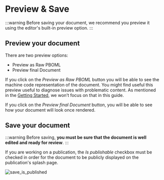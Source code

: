 # Preview & Save

:::warning
Before saving your document, we recommend you preview it using the editor's built-in preview option.
:::

## Preview your document

There are two preview options:

-	Preview as Raw PBOML
-	Preview final Document

If you click on the *Preview as Raw PBOML* button you will be able to see the machine code representation of the document. You might find useful this preview useful to diagnose issues with problematic content. As mentioned in the [Getting Started](./getting-started.md), we won’t focus on that in this guide.

If you click on the *Preview final Document* button, you will be able to see how your document will look once rendered.

## Save your document

:::warning
Before saving, **you must be sure that the document is well edited and ready for review**.
:::

If you are working on a publication, the *Is publishable* checkbox must be checked in order for the document to be publicly displayed on the publication's splash page.

![save_is_published](/save_is_published.png)

